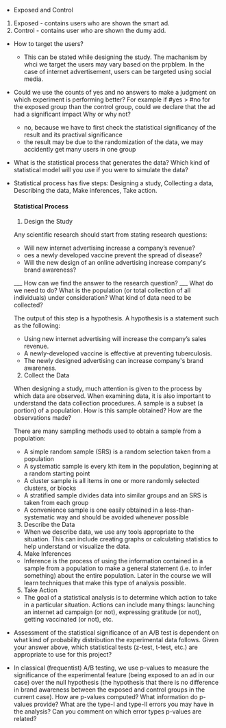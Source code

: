 - Exposed and Control 

1. Exposed - contains users who are shown the smart ad.
2. Control - contains user who are shown the dumy add. 

- How to target the users? 
  - This can be stated while designing the study. The machanism by whci we target the users may vary based on the prpblem. In the case of internet advertisement, users can be targeted using social media. 

- Could we use the counts of yes and no answers to make a judgment on which experiment is performing better? For example if #yes > #no for the exposed group than the control group, could we declare that the ad had a significant impact Why or why not?

    - no, because we have to first check the statistical significancy of the result and its practival significance 
    - the result may be due to the randomization of the data, we may accidently get many users in one group

- What is the statistical process that generates the data? Which kind of statistical model will you use if you were to simulate the data?

- Statistical process has five steps: Designing a study, Collecting a data, Describing the data, Make inferences, Take action. 

  #### Statistical Process
  1. Design the Study

  Any scientific research should start from stating research questions:
  - Will new internet advertising increase a company’s revenue?
  - oes a newly developed vaccine prevent the spread of disease?
  - Will the new design of an online advertising increase company's brand awareness?

  ___ How can we find the answer to the research question? ___ What do we need to do? What is the population (or total collection of all individuals) under consideration? What kind of data need to be collected?

  The output of this step is a hypothesis. A hypothesis is a statement such as the following:
  - Using new internet advertising will increase the company’s sales revenue.
  - A newly-developed vaccine is effective at preventing tuberculosis.
  - The newly designed advertising can increase company's brand awareness. 

  2. Collect the  Data

  When designing a study, much attention is given to the process by which data are observed. When examining data, it is also important to understand the data collection procedures. A sample is a subset (a portion) of a population. How is this sample obtained? How are the observations made?

  There are many sampling methods used to obtain a sample from a population:

  - A simple random sample (SRS) is a random selection taken from a population
  - A systematic sample is every kth item in the population, beginning at a random starting point
  - A cluster sample is all items in one or more randomly selected clusters, or blocks
  - A stratified sample divides data into similar groups and an SRS is taken from each group
  - A convenience sample is one easily obtained in a less-than-systematic way and should be avoided whenever possible

  3. Describe the Data

  - When we describe data, we use any tools appropriate to the situation. This can include creating graphs or calculating statistics to help understand or visualize the data.

  4. Make Inferences

  - Inference is the process of using the information contained in a sample from a population to make a general statement (i.e. to infer something) about the entire population. Later in the course we will learn techniques that make this type of analysis possible.

  5. Take Action

  - The goal of a statistical analysis is to determine which action to take in a particular situation. Actions can include many things: launching an internet ad campaign (or not), expressing gratitude (or not), getting vaccinated (or not), etc.

- Assessment of the statistical significance of an A/B test is dependent on what kind of probability distribution the experimental data follows. Given your answer above, which statistical tests (z-test, t-test, etc.) are appropriate to use for this project?


- In classical (frequentist) A/B testing, we use p-values to measure the significance of the experimental feature (being exposed to an ad in our case)  over the null hypothesis (the hypothesis that there is no difference in brand awareness between the exposed and control groups in the current case). How are p-values computed? What information do p-values provide? What are the  type-I and type-II errors you may have in the analysis? Can you comment on which error types p-values are related?
